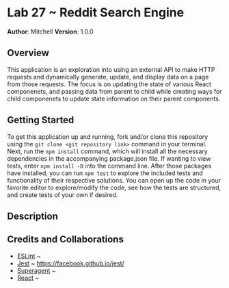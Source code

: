 # Lab 27 ~ Reddit Search Engine

**Author**: Mitchell
**Version**: 1.0.0

## Overview
This application is an exploration into using an external API to make HTTP requests and dynamically generate, update, and display data on a page from those requests. The focus is on updating the state of various React componenets, and passing data from parent to child while creating ways for child componenets to update state information on their parent components.

## Getting Started
To get this application up and running, fork and/or clone this repository using the `git clone <git repository link>` command in your terminal. Next, run the `npm install` command, which will install all the necessary dependencies in the accompanying package.json file. If wanting to view tests, enter `npm install -D` into the command line. After those packages have installed, you can run `npm test` to explore the included tests and functionality of their respective solutions. You can open up the code in your favorite editor to explore/modify the code, see how the tests are structured, and create tests of your own if desired.

## Description


## Credits and Collaborations
* [ESLint]() ~
* [Jest](https://facebook.github.io/jest/) ~ https://facebook.github.io/jest/
* [Superagent]() ~ 
* [React]() ~ 